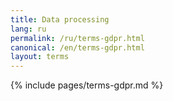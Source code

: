 ```yaml
---
title: Data processing
lang: ru
permalink: /ru/terms-gdpr.html
canonical: /en/terms-gdpr.html
layout: terms
---
```


{% include pages/terms-gdpr.md %}
